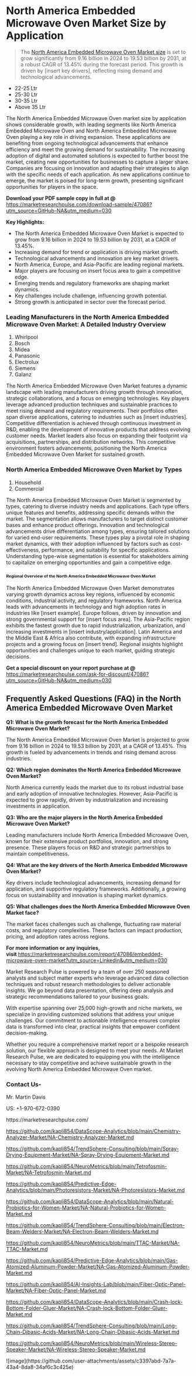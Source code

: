 <h1>North America Embedded Microwave Oven Market&nbsp;Size by Application</h1><blockquote><p>The <a href="https://marketresearchpulse.com/download-sample/47086?utm_source=GitHub-NA&amp;utm_medium=030">North America Embedded Microwave Oven Market size</a> is set to grow significantly from 9.16 billion in 2024 to 19.53 billion by 2031, at a robust CAGR of 13.45% during the forecast period. This growth is driven by [insert key drivers], reflecting rising demand and technological advancements.</p></blockquote><ul><li>22-25 Ltr<li> 25-30 Ltr<li> 30-35 Ltr<li> Above 35 Ltr</li></ul><p>The North America Embedded Microwave Oven market size by application shows considerable growth, with leading segments like North America Embedded Microwave Oven and North America Embedded Microwave Oven playing a key role in driving expansion. These applications are benefiting from ongoing technological advancements that enhance efficiency and meet the growing demand for sustainability. The increasing adoption of digital and automated solutions is expected to further boost the market, creating new opportunities for businesses to capture a larger share. Companies are focusing on innovation and adapting their strategies to align with the specific needs of each application. As new applications continue to emerge, the market is poised for long-term growth, presenting significant opportunities for players in the space.</p><p><strong>Download your PDF sample copy in full at @ </strong><a href="https://marketresearchpulse.com/download-sample/47086?utm_source=GitHub-NA&amp;utm_medium=030">https://marketresearchpulse.com/download-sample/47086?utm_source=GitHub-NA&amp;utm_medium=030</a></p><p><strong>Key Highlights: </strong></p><ul><li>The North America Embedded Microwave Oven Market is expected to grow from 9.16 billion in 2024 to 19.53 billion by 2031, at a CAGR of 13.45%.</li><li>Increasing demand for trend or application is driving market growth.</li><li>Technological advancements and innovation are key market drivers.</li><li>North America, Europe, and Asia-Pacific are leading regional markets.</li><li>Major players are focusing on insert focus area to gain a competitive edge.</li><li>Emerging trends and regulatory frameworks are shaping market dynamics.</li><li>Key challenges include challenge, influencing growth potential.</li><li>Strong growth is anticipated in sector over the forecast period.</li></ul><h3>Leading Manufacturers in the North America Embedded Microwave Oven Market: A Detailed Industry Overview</h3><ol><li>Whirlpool</li><li>Bosch</li><li>Midea</li><li>Panasonic</li><li>Electrolux</li><li>Siemens</li><li>Galanz</li></ol><div class="flex max-w-full flex-col flex-grow"><div class="min-h-8 text-message flex w-full flex-col items-end gap-2 whitespace-normal break-words [.text-message+&amp;]:mt-5" dir="auto" data-message-author-role="assistant" data-message-id="fd8432e4-4910-450d-b182-61b7bfb0a01f" data-message-model-slug="gpt-4o"><div class="flex w-full flex-col gap-1 empty:hidden first:pt-[3px]"><div class="markdown prose w-full break-words dark:prose-invert light"><p>The North America Embedded Microwave Oven Market features a dynamic landscape with leading manufacturers driving growth through innovation, strategic collaborations, and a focus on emerging technologies. Key players leverage advanced production techniques and sustainable practices to meet rising demand and regulatory requirements. Their portfolios often span diverse applications, catering to industries such as [insert industries]. Competitive differentiation is achieved through continuous investment in R&amp;D, enabling the development of innovative products that address evolving customer needs. Market leaders also focus on expanding their footprint via acquisitions, partnerships, and distribution networks. This competitive environment fosters advancements, positioning the North America Embedded Microwave Oven Market for sustained growth.</p></div></div></div></div><h3>North America Embedded Microwave Oven Market by Types</h3><ol><li>Household<li> Commercial</li></ol><div class="flex max-w-full flex-col flex-grow"><div class="min-h-8 text-message flex w-full flex-col items-end gap-2 whitespace-normal break-words [.text-message+&amp;]:mt-5" dir="auto" data-message-author-role="assistant" data-message-id="084470be-0bb7-4664-bddf-5156b4f41249" data-message-model-slug="gpt-4o-mini"><div class="flex w-full flex-col gap-1 empty:hidden first:pt-[3px]"><div class="markdown prose w-full break-words dark:prose-invert light"><p>The North America Embedded Microwave Oven Market is segmented by types, catering to diverse industry needs and applications. Each type offers unique features and benefits, addressing specific demands within the market. The segmentation allows manufacturers to target distinct customer bases and enhance product offerings. Innovation and technological advancements drive differentiation among types, ensuring tailored solutions for varied end-user requirements. These types play a pivotal role in shaping market dynamics, with their adoption influenced by factors such as cost-effectiveness, performance, and suitability for specific applications. Understanding type-wise segmentation is essential for stakeholders aiming to capitalize on emerging opportunities and gain a competitive edge.</p></div></div></div></div><h3><span style="font-size: 11px;">Regional Overview of the North America Embedded Microwave Oven Market</span></h3><div class="flex max-w-full flex-col flex-grow"><div class="min-h-8 text-message flex w-full flex-col items-end gap-2 whitespace-normal break-words [.text-message+&amp;]:mt-5" dir="auto" data-message-author-role="assistant" data-message-id="e9038762-ce64-4e30-91c9-9bd413514231" data-message-model-slug="gpt-4o-mini"><div class="flex w-full flex-col gap-1 empty:hidden first:pt-[3px]"><div class="markdown prose w-full break-words dark:prose-invert light"><p>The North America Embedded Microwave Oven Market demonstrates varying growth dynamics across key regions, influenced by economic conditions, industrial activity, and regulatory frameworks. North America leads with advancements in technology and high adoption rates in industries like [insert example]. Europe follows, driven by innovation and strong governmental support for [insert focus area]. The Asia-Pacific region exhibits the fastest growth due to rapid industrialization, urbanization, and increasing investments in [insert industry/application]. Latin America and the Middle East &amp; Africa also contribute, with expanding infrastructure projects and a growing focus on [insert trend]. Regional insights highlight opportunities and challenges unique to each market, guiding strategic decisions.</p></div></div></div></div><p><strong>Get a special discount on your report purchase at @ </strong><a href="https://marketresearchpulse.com/ask-for-discount/47086?utm_source=GitHub-NA&amp;utm_medium=030">https://marketresearchpulse.com/ask-for-discount/47086?utm_source=GitHub-NA&amp;utm_medium=030</a></p><h2>Frequently Asked Questions (FAQ) in the North America Embedded Microwave Oven Market</h2><p><strong>Q1: What is the growth forecast for the North America Embedded Microwave Oven Market?</strong></p><p>The North America Embedded Microwave Oven Market is projected to grow from 9.16 billion in 2024 to 19.53 billion by 2031, at a CAGR of 13.45%. This growth is fueled by advancements in trends and rising demand across industries.</p><p><strong>Q2: Which region dominates the North America Embedded Microwave Oven Market?</strong></p><p>North America currently leads the market due to its robust industrial base and early adoption of innovative technologies. However, Asia-Pacific is expected to grow rapidly, driven by industrialization and increasing investments in application.</p><p><strong>Q3: Who are the major players in the North America Embedded Microwave Oven Market?</strong></p><p>Leading manufacturers include North America Embedded Microwave Oven, known for their extensive product portfolios, innovation, and strong presence. These players focus on R&amp;D and strategic partnerships to maintain competitiveness.</p><p><strong>Q4: What are the key drivers of the North America Embedded Microwave Oven Market?</strong></p><p>Key drivers include technological advancements, increasing demand for application, and supportive regulatory frameworks. Additionally, a growing focus on sustainability and innovation is shaping market dynamics.</p><p><strong>Q5: What challenges does the North America Embedded Microwave Oven Market face?</strong></p><p>The market faces challenges such as challenge, fluctuating raw material costs, and regulatory complexities. These factors can impact production, pricing, and adoption rates across regions.</p><p><strong>For more information or any inquiries, visit&nbsp;</strong><a href="https://marketresearchpulse.com/report/47086/embedded-microwave-oven-market?utm_source=Linkedin&utm_medium=030">https://marketresearchpulse.com/report/47086/embedded-microwave-oven-market?utm_source=Linkedin&utm_medium=030</a></p><p>Market Research Pulse is powered by a team of over 250 seasoned analysts and subject matter experts who leverage advanced data collection techniques and robust research methodologies to deliver actionable insights. We go beyond data presentation, offering deep analysis and strategic recommendations tailored to your business goals.</p><p>With expertise spanning over 25,000 high-growth and niche markets, we specialize in providing customized solutions that address your unique challenges. Our commitment to actionable intelligence ensures complex data is transformed into clear, practical insights that empower confident decision-making.</p><p>Whether you require a comprehensive market report or a bespoke research solution, our flexible approach is designed to meet your needs. At Market Research Pulse, we are dedicated to equipping you with the intelligence necessary to stay competitive and achieve sustainable growth in the evolving North America Embedded Microwave Oven market.</p><h3><strong>Contact Us-</strong></h3><p>Mr. Martin Davis</p><p>US: +1-970-672-0390</p><p>https://marketresearchpulse.com/</p><p><a href="https://github.com/kapli854/DataScope-Analytics/blob/main/Chemistry-Analyzer-Market/NA-Chemistry-Analyzer-Market.md">https://github.com/kapli854/DataScope-Analytics/blob/main/Chemistry-Analyzer-Market/NA-Chemistry-Analyzer-Market.md</a></p><p><a href="https://github.com/kapli854/TrendSphere-Consulting/blob/main/Spray-Drying-Equipment-Market/NA-Spray-Drying-Equipment-Market.md">https://github.com/kapli854/TrendSphere-Consulting/blob/main/Spray-Drying-Equipment-Market/NA-Spray-Drying-Equipment-Market.md</a></p><p><a href="https://github.com/kapli854/NeuroMetrics/blob/main/Tetrofosmin-Market/NA-Tetrofosmin-Market.md">https://github.com/kapli854/NeuroMetrics/blob/main/Tetrofosmin-Market/NA-Tetrofosmin-Market.md</a></p><p><a href="https://github.com/kapli854/Predictive-Edge-Analytics/blob/main/Photoresistors-Market/NA-Photoresistors-Market.md">https://github.com/kapli854/Predictive-Edge-Analytics/blob/main/Photoresistors-Market/NA-Photoresistors-Market.md</a></p><p><a href="https://github.com/kapli854/DataScope-Analytics/blob/main/Natural-Probiotics-for-Women-Market/NA-Natural-Probiotics-for-Women-Market.md">https://github.com/kapli854/DataScope-Analytics/blob/main/Natural-Probiotics-for-Women-Market/NA-Natural-Probiotics-for-Women-Market.md</a></p><p><a href="https://github.com/kapli854/TrendSphere-Consulting/blob/main/Electron-Beam-Welders-Market/NA-Electron-Beam-Welders-Market.md">https://github.com/kapli854/TrendSphere-Consulting/blob/main/Electron-Beam-Welders-Market/NA-Electron-Beam-Welders-Market.md</a></p><p><a href="https://github.com/kapli854/NeuroMetrics/blob/main/TTAC-Market/NA-TTAC-Market.md">https://github.com/kapli854/NeuroMetrics/blob/main/TTAC-Market/NA-TTAC-Market.md</a></p><p><a href="https://github.com/kapli854/Predictive-Edge-Analytics/blob/main/Gas-Atomized-Aluminum-Powder-Market/NA-Gas-Atomized-Aluminum-Powder-Market.md">https://github.com/kapli854/Predictive-Edge-Analytics/blob/main/Gas-Atomized-Aluminum-Powder-Market/NA-Gas-Atomized-Aluminum-Powder-Market.md</a></p><p><a href="https://github.com/kapli854/AI-Insights-Lab/blob/main/Fiber-Optic-Panel-Market/NA-Fiber-Optic-Panel-Market.md">https://github.com/kapli854/AI-Insights-Lab/blob/main/Fiber-Optic-Panel-Market/NA-Fiber-Optic-Panel-Market.md</a></p><p><a href="https://github.com/kapli854/DataScope-Analytics/blob/main/Crash-lock-Bottom-Folder-Gluer-Market/NA-Crash-lock-Bottom-Folder-Gluer-Market.md">https://github.com/kapli854/DataScope-Analytics/blob/main/Crash-lock-Bottom-Folder-Gluer-Market/NA-Crash-lock-Bottom-Folder-Gluer-Market.md</a></p><p><a href="https://github.com/kapli854/TrendSphere-Consulting/blob/main/Long-Chain-Dibasic-Acids-Market/NA-Long-Chain-Dibasic-Acids-Market.md">https://github.com/kapli854/TrendSphere-Consulting/blob/main/Long-Chain-Dibasic-Acids-Market/NA-Long-Chain-Dibasic-Acids-Market.md</a></p><p><a href="https://github.com/kapli854/NeuroMetrics/blob/main/Wireless-Stereo-Speaker-Market/NA-Wireless-Stereo-Speaker-Market.md">https://github.com/kapli854/NeuroMetrics/blob/main/Wireless-Stereo-Speaker-Market/NA-Wireless-Stereo-Speaker-Market.md</a></p>
![image](https://github.com/user-attachments/assets/c3397abd-7a7a-43a4-8da8-34af6c3c425e)
